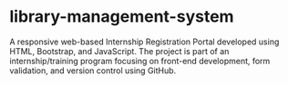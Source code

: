 # library-management-system
A responsive web-based Internship Registration Portal developed using HTML, Bootstrap, and JavaScript. The project is part of an internship/training program focusing on front-end development, form validation, and version control using GitHub.  
